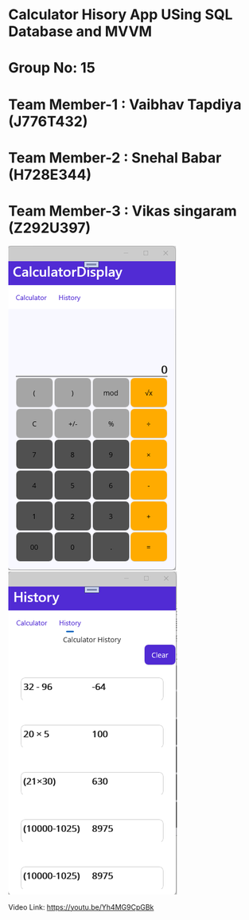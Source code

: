 
# Calculator Hisory App USing SQL Database and MVVM
# Group No: 15

# Team Member-1 : Vaibhav Tapdiya (J776T432)
# Team Member-2 : Snehal Babar (H728E344)
# Team Member-3 : Vikas singaram (Z292U397)

![alt text](images/Picture1.png "Calculator Main Page screenshot")
![alt text](images/Picture2.png "Calculator History Page screenshot")

Video Link: https://youtu.be/Yh4MG9CpGBk

